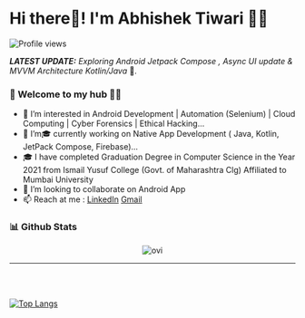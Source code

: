 # Hi there👋! I'm Abhishek Tiwari  🙋‍♂️

![Profile views](https://gpvc.arturio.dev/AbhishekTiwariAndroid)


_**LATEST UPDATE:**_ _Exploring Android Jetpack Compose , Async UI update & MVVM Architecture Kotlin/Java_  🥽.

### 🎍 Welcome to my hub 👨‍💻
- 👀 I’m interested in Android Development | Automation (Selenium) | Cloud Computing | Cyber Forensics | Ethical Hacking...
- 🌱 I’m🎓 currently working on Native App Development ( Java, Kotlin, JetPack Compose, Firebase)...
- 🎓 I have completed Graduation Degree in Computer Science in the Year 2021 from Ismail Yusuf College (Govt. of Maharashtra Clg) Affiliated to Mumbai University
- 💞️ I’m looking to collaborate on Android App
- 📫 Reach at me : [LinkedIn](https://www.linkedin.com/in/abhishek-tiwari-3b0693228/)
[Gmail](https://www.github.com/tiwariabhishekt040@gmail.com)


  
<!---
AbhishekTiwariAndroid/AbhishekTiwariAndroid is a ✨ special ✨ repository because its `README.md` (this file) appears on your GitHub profile.
You can click the Preview link to take a look at your changes.
--->
  
### 📊 Github Stats

 <p align="center"><img align="center" src="https://github-readme-stats-ruby-one.vercel.app/api?username=abhishektiwariandroid&show_icons=true&locale=en&theme=transparent" alt="ovi" /></p>
  
  


  -  -  -  -  -  -
<br></br><p> 
[![Top Langs](https://github-readme-stats-ruby-one.vercel.app/api/top-langs/?username=abhishektiwariandroid)](https://github.com/AbhishekTiwariAndroid/github-readme-stats)</p>
<br></br> 
